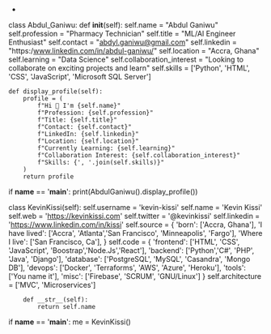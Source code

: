-
class Abdul_Ganiwu:
    def __init__(self):
        self.name = "Abdul Ganiwu"
        self.profession = "Pharmacy Technician"
        self.title = "ML/AI Engineer Enthusiast"
        self.contact = "abdyl.ganiwu@gmail.com"
        self.linkedin = "https:/www.linkedin.com/in/abdul-ganiwu/"
        self.location = "Accra, Ghana"
        self.learning = "Data Science"
        self.collaboration_interest = "Looking to collaborate on exciting projects and learn"
        self.skills = ['Python', 'HTML', 'CSS', 'JavaScript', 'Microsoft SQL Server']

    def display_profile(self):
        profile = (
            f"Hi 👋 I'm {self.name}"
            f"Profession: {self.profession}"
            f"Title: {self.title}"
            f"Contact: {self.contact}"
            f"LinkedIn: {self.linkedin}"
            f"Location: {self.location}"
            f"Currently Learning: {self.learning}"
            f"Collaboration Interest: {self.collaboration_interest}"
            f"Skills: {', '.join(self.skills)}"
        )
        return profile

if __name__ == '__main__':
    print(AbdulGaniwu().display_profile())



class KevinKissi(self):
        self.username = 'kevin-kissi'
        self.name = 'Kevin Kissi'
        self.web = 'https://kevinkissi.com'
        self.twitter = '@kevinkissi'
        self.linkedin = 'https://www.linkedin.com/in/kissi'
        self.source = {
            'born': ['Accra, Ghana'],
            'I have lived': ['Accra', 'Atlanta','San Francisco', 'Minneapolis', 'Fargo'],
            'Where I live': ['San Francisco, Ca'],
        }
        self.code = {
            'frontend': ['HTML', 'CSS', 'JavaScript', 'Boostrap','Node.Js','React'],
            'backend': ['Python','C#', 'PHP', 'Java', 'Django'],
            'database': ['PostgreSQL', 'MySQL', 'Casandra', 'Mongo DB'],
            'devops': ['Docker', 'Terraforms', 'AWS', 'Azure', 'Heroku'],
            'tools': ['You name it'],
            'misc': ['Firebase', 'SCRUM', 'GNU/Linux']
        }
        self.architecture = ['MVC', 'Microservices']

        def __str__(self):
            return self.name


if __name__ == '__main__':
    me = KevinKissi()
